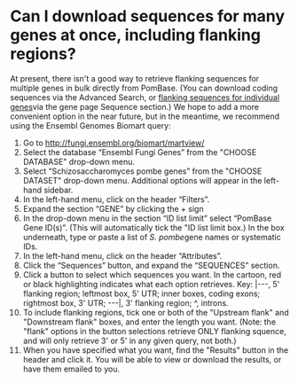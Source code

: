 # Can I download sequences for many genes at once, including flanking regions? 
<!-- pombase_categories: Querying/Searching,Sequence Retrieval -->

At present, there isn't a good way to retrieve flanking sequences for
multiple genes in bulk directly from PomBase. (You can download coding
sequences via the Advanced Search, or [flanking sequences for individual
genes](/faq/how-can-i-retrieve-gene-sequence-including-upstream-and-downstream-sequences)via
the gene page Sequence section.) We hope to add a more convenient option
in the near future, but in the meantime, we recommend using the Ensembl
Genomes Biomart query:

1.  Go to <http://fungi.ensembl.org/biomart/martview/>
2.  Select the database “Ensembl Fungi Genes” from the "CHOOSE DATABASE"
    drop-down menu.
3.  Select “Schizosaccharomyces pombe genes” from the "CHOOSE DATASET"
    drop-down menu. Additional options will appear in the left-hand
    sidebar.
4.  In the left-hand menu, click on the header “Filters”.
5.  Expand the section “GENE” by clicking the + sign
6.  In the drop-down menu in the section “ID list limit” select “PomBase
    Gene ID(s)”. (This will automatically tick the "ID list limit box.)
    In the box underneath, type or paste a list of *S. pombe*gene names
    or systematic IDs.
7.  In the left-hand menu, click on the header “Attributes”.
8.  Click the “Sequences” button, and expand the “SEQUENCES” section.
9.  Click a button to select which sequences you want. In the cartoon,
    red or black highlighting indicates what each option retrieves. Key:
    |---, 5' flanking region; leftmost box, 5' UTR; inner boxes, coding
    exons; rightmost box, 3' UTR; ---|, 3' flanking region; \^, introns.
10. To include flanking regions, tick one or both of the "Upstream
    flank" and "Downstream flank" boxes, and enter the length you want.
    (Note: the "flank" options in the button selections retrieve ONLY
    flanking squence, and will only retrieve 3' or 5' in any given
    query, not both.)
11. When you have specified what you want, find the "Results" button in
    the header and click it. You will be able to view or download the
    results, or have them emailed to you.


